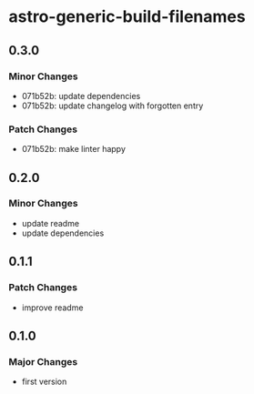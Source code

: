 # astro-generic-build-filenames

## 0.3.0

### Minor Changes

- 071b52b: update dependencies
- 071b52b: update changelog with forgotten entry

### Patch Changes

- 071b52b: make linter happy

## 0.2.0

### Minor Changes

- update readme
- update dependencies

## 0.1.1

### Patch Changes

- improve readme

## 0.1.0

### Major Changes

- first version
